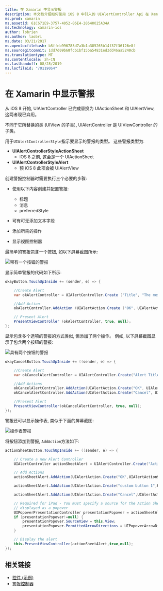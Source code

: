 ```yaml
---
title: 在 Xamarin 中显示警报
description: 本文档介绍如何使用 iOS 8 中引入的 UIAlertController Api 在 Xamarin 中显示警报。
ms.prod: xamarin
ms.assetid: 61C671E9-3757-4052-86E4-28640025A34A
ms.technology: xamarin-ios
author: lobrien
ms.author: laobri
ms.date: 03/21/2017
ms.openlocfilehash: b8ffeb996783d7a3b1a385265b14f37f36126e8f
ms.sourcegitcommit: 1dd7d09b60fcb1bf15ba54831ed3dd46aa5240cb
ms.translationtype: MT
ms.contentlocale: zh-CN
ms.lasthandoff: 08/28/2019
ms.locfileid: "70119064"
---
```

# <a name="displaying-alerts-in-xamarinios"></a>在 Xamarin 中显示警报

从 iOS 8 开始, UIAlertController 已完成替换为 UIActionSheet 和 UIAlertView, 这两者现已弃用。

不同于它所替换的类 (UIView 的子类), UIAlertController 是 UIViewController 的子类。

用于`UIAlertControllerStyle`指示要显示的警报的类型。 这些警报类型为:

- **UIAlertControllerStyleActionSheet**
  - IOS 8 之前, 这会是一个 UIActionSheet
- **UIAlertControllerStyleAlert**
  - 预 iOS 8 此项会被 UIAlertView 

创建警报控制器时需要执行三个必要的步骤:

- 使用以下内容创建并配置警报:
  - 标题
  - 消息
  - preferredStyle

- 可有可无添加文本字段
- 添加所需的操作
- 显示视图控制器

最简单的警报包含一个按钮, 如以下屏幕截图所示:

 ![带有一个按钮的警报](alerts-images/alert1.png)

显示简单警报的代码如下所示:

```csharp
okayButton.TouchUpInside += (sender, e) => {

    //Create Alert
    var okAlertController = UIAlertController.Create ("Title", "The message", UIAlertControllerStyle.Alert);

    //Add Action
    okAlertController.AddAction (UIAlertAction.Create ("OK", UIAlertActionStyle.Default, null));

    // Present Alert
    PresentViewController (okAlertController, true, null);
};
```

显示包含多个选项的警报的方式类似, 但添加了两个操作。 例如, 以下屏幕截图显示了包含两个按钮的警报:

 ![具有两个按钮的警报](alerts-images/alert2.png)

```csharp
okayCancelButton.TouchUpInside += ((sender, e) => {

    //Create Alert
    var okCancelAlertController = UIAlertController.Create("Alert Title", "Choose from two buttons", UIAlertControllerStyle.Alert);

    //Add Actions
    okCancelAlertController.AddAction(UIAlertAction.Create("OK", UIAlertActionStyle.Default, alert => Console.WriteLine ("Okay was clicked")));
    okCancelAlertController.AddAction(UIAlertAction.Create("Cancel", UIAlertActionStyle.Cancel, alert => Console.WriteLine ("Cancel was clicked")));

    //Present Alert
    PresentViewController(okCancelAlertController, true, null);
});
```

警报还可以显示操作表, 类似于下面的屏幕截图:

 ![操作表警报](alerts-images/alert3.png)

将按钮添加到警报, `AddAction`方法如下:

```csharp
actionSheetButton.TouchUpInside += ((sender, e) => {

    // Create a new Alert Controller
    UIAlertController actionSheetAlert = UIAlertController.Create("Action Sheet", "Select an item from below", UIAlertControllerStyle.ActionSheet);

    // Add Actions
    actionSheetAlert.AddAction(UIAlertAction.Create("OK",UIAlertActionStyle.Default, (action) => Console.WriteLine ("Item One pressed.")));

    actionSheetAlert.AddAction(UIAlertAction.Create("custom button 1",UIAlertActionStyle.Default, (action) => Console.WriteLine ("Item Two pressed.")));

    actionSheetAlert.AddAction(UIAlertAction.Create("Cancel",UIAlertActionStyle.Cancel, (action) => Console.WriteLine ("Cancel button pressed.")));

    // Required for iPad - You must specify a source for the Action Sheet since it is
    // displayed as a popover
    UIPopoverPresentationController presentationPopover = actionSheetAlert.PopoverPresentationController;
    if (presentationPopover!=null) {
        presentationPopover.SourceView = this.View;
        presentationPopover.PermittedArrowDirections = UIPopoverArrowDirection.Up;
    }

    // Display the alert
    this.PresentViewController(actionSheetAlert,true,null);
});
```

## <a name="related-links"></a>相关链接

- [控件 (示例)](https://docs.microsoft.com/samples/xamarin/ios-samples/controls)
- [警报控制器](https://github.com/xamarin/recipes/tree/master/Recipes/ios/standard_controls/alertcontroller)
